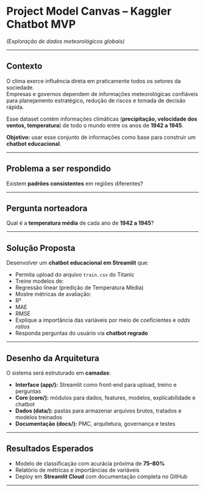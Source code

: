 #  Project Model Canvas – Kaggler Chatbot MVP
*(Exploração de dados meteorológicos globais)*

---

##  Contexto
O clima exerce influência direta em praticamente todos os setores da sociedade.  
Empresas e governos dependem de informações meteorológicas confiáveis para planejamento estratégico, redução de riscos e tomada de decisão rápida.  

Esse dataset contém informações climáticas (**precipitação, velocidade dos ventos, temperatura**) de todo o mundo entre os anos de **1942 a 1945**.  

 **Objetivo:** usar esse conjunto de informações como base para construir um **chatbot educacional**.

---

##  Problema a ser respondido
Existem **padrões consistentes** em regiões diferentes?

---

##  Pergunta norteadora
Qual é a **temperatura média** de cada ano de **1942 a 1945**?

---

##  Solução Proposta
Desenvolver um **chatbot educacional em Streamlit** que:  

-  Permita upload do arquivo `train.csv` do Titanic  
-  Treine modelos de:
  - Regressão linear (predição de Temperatura Média)  
-  Mostre métricas de avaliação:
  - R²  
  - MAE  
  - RMSE  
-  Explique a importância das variáveis por meio de coeficientes e *odds ratios*  
-  Responda perguntas do usuário via **chatbot regrado**  

---

##  Desenho da Arquitetura
O sistema será estruturado em **camadas**:

- **Interface (app/):** Streamlit como front-end para upload, treino e perguntas  
- **Core (core/):** módulos para dados, features, modelos, explicabilidade e chatbot  
- **Dados (data/):** pastas para armazenar arquivos brutos, tratados e modelos treinados  
- **Documentação (docs/):** PMC, arquitetura, governança e testes  

---

##  Resultados Esperados
-  Modelo de classificação com acurácia próxima de **75–80%**  
-  Relatório de métricas e importâncias de variáveis  
-  Deploy em **Streamlit Cloud** com documentação completa no GitHub  

---
